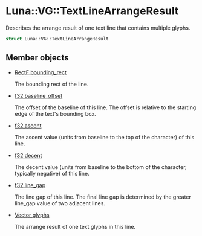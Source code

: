 # Luna::VG::TextLineArrangeResult
Describes the arrange result of one text line that contains multiple glyphs. 

```c++
struct Luna::VG::TextLineArrangeResult
```

## Member objects
* [RectF bounding_rect](struct_luna_1_1_v_g_1_1_text_line_arrange_result_1a5a8a0b85ace059dd12249c1c922cf4e4.md)

    The bounding rect of the line. 

* [f32 baseline_offset](struct_luna_1_1_v_g_1_1_text_line_arrange_result_1a3c15a847a282e52f2bf984471edd792c.md)

    The offset of the baseline of this line. The offset is relative to the starting edge of the text's bounding box. 

* [f32 ascent](struct_luna_1_1_v_g_1_1_text_line_arrange_result_1ac1f1a7807e9667e7d6c98c847227dcc5.md)

    The ascent value (units from baseline to the top of the character) of this line. 

* [f32 decent](struct_luna_1_1_v_g_1_1_text_line_arrange_result_1a3d2df986d526b974c87113c766ebc842.md)

    The decent value (units from baseline to the bottom of the character, typically negative) of this line. 

* [f32 line_gap](struct_luna_1_1_v_g_1_1_text_line_arrange_result_1ac8c89e930fdcdfc20f630f83e73ddfc5.md)

    The line gap of this line. The final line gap is determined by the greater line_gap value of two adjacent lines. 

* [Vector<TextGlyphArrangeResult> glyphs](struct_luna_1_1_v_g_1_1_text_line_arrange_result_1aa8c4fe227f87e6de3a098899a0e7128d.md)

    The arrange result of one text glyphs in this line. 

